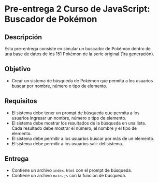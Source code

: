 # Pre-entrega 2 Curso de JavaScript: Buscador de Pokémon

## Descripción

Esta pre-entrega consiste en simular un buscador de Pokémon dentro de una base de datos de los 151 Pokémon de la serie original (1ra generación).

## Objetivo

- Crear un sistema de búsqueda de Pokémon que permita a los usuarios buscar por nombre, número o tipo de elemento.

## Requisitos

- El sistema debe tener un prompt de búsqueda que permita a los usuarios ingresar un nombre, número o tipo de elemento.
- El sistema debe mostrar los resultados de la búsqueda en una lista. Cada resultado debe mostrar el número, el nombre y el tipo de elemento.
- El sistema debe permitir a los usuarios buscar por más de un elemento.
- El sistema debe permitir a los usuarios salir del sistema.


## Entrega

- Contiene un archivo `index.html` con el prompt de búsqueda.
- Contiene un archivo `main.js` con la función de búsqueda.